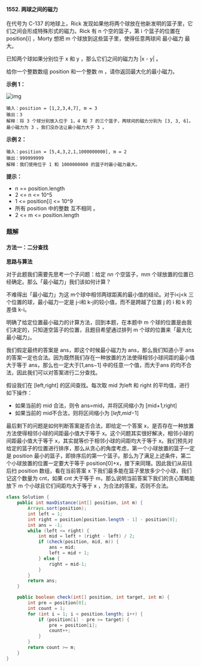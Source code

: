 #### 1552. 两球之间的磁力

在代号为 C-137 的地球上，Rick 发现如果他将两个球放在他新发明的篮子里，它们之间会形成特殊形式的磁力。Rick 有 n 个空的篮子，第 i 个篮子的位置在 position[i] ，Morty 想把 m 个球放到这些篮子里，使得任意两球间 最小磁力 最大。

已知两个球如果分别位于 x 和 y ，那么它们之间的磁力为 |x - y| 。

给你一个整数数组 position 和一个整数 m ，请你返回最大化的最小磁力。

**示例 1：**

![img](http://gitlab.wsh-study.com/xp-study/LeeteCode/-/blob/master/二分查找/images/两球之间的磁力/1.jpg)

```shell
输入：position = [1,2,3,4,7], m = 3
输出：3
解释：将 3 个球分别放入位于 1，4 和 7 的三个篮子，两球间的磁力分别为 [3, 3, 6]。最小磁力为 3 。我们没办法让最小磁力大于 3 。
```

**示例 2：**

```shell
输入：position = [5,4,3,2,1,1000000000], m = 2
输出：999999999
解释：我们使用位于 1 和 1000000000 的篮子时最小磁力最大。
```

**提示：**

* n == position.length
* 2 <= n <= 10^5
* 1 <= position[i] <= 10^9
* 所有 position 中的整数 互不相同 。
* 2 <= m <= position.length

### 题解

#### 方法一：二分查找

**思路与算法**

对于此题我们需要先思考一个子问题：给定 n*n* 个空篮子，m*m* 个球放置的位置已经确定。那么「最小磁力」我们该如何计算？

不难得出「最小磁力」为这 m个球中相邻两球距离的最小值的结论。对于i<j<k 三个位置的球，最小磁力一定是 j-i和 k-j的较小值，而不是跨越了位置 j 的 i 和 k 的差值 k-i。

明确了给定位置最小磁力的计算方法，回到本题，在本题中 m 个球的位置是由我们决定的，只知道空篮子的位置，且题目希望通过排列 m 个球的位置来「最大化最小磁力」。

我们假定最终的答案是 ans，即这个时候最小磁力为 ans，那么我们知道小于 ans 的答案一定也合法。因为既然我们存在一种放置的方法使得相邻小球间距的最小值大于等于 ans，那么也一定大于[1,ans−1] 中的任意一个值，而大于ans 的均不合法，因此我们可以对答案进行二分查找。

假设我们在 [left,right] 的区间查找。每次取 mid 为left 和 right 的平均值，进行如下操作：

* 如果当前的 mid 合法，则令 ans=mid，并将区间缩小为 [mid+1,right]
* 如果当前的 mid不合法，则将区间缩小为 [*left*,*mid*−1]

最后剩下的问题是如何判断答案是否合法，即给定一个答案 x，是否存在一种放置方法使得相邻小球的间距最小值大于等于 x。这个问题其实很好解决，相邻小球的间距最小值大于等于 x，其实就等价于相邻小球的间距均大于等于 x。我们预先对给定的篮子的位置进行排序，那么从贪心的角度考虑，第一个小球放置的篮子一定是 position 最小的篮子，即排序后的第一个篮子。那么为了满足上述条件，第二个小球放置的位置一定要大于等于 position[0]+x，接下来同理。因此我们从前往后扫 position 数组，看在当前答案 x 下我们最多能在篮子里放多少个小球，我们记这个数量为 cnt，如果 cnt 大于等于 m，那么说明当前答案下我们的贪心策略能放下 m 个小球且它们间距均大于等于 x ，为合法的答案，否则不合法。

```java
class Solution {
    public int maxDistance(int[] position, int m) {
        Arrays.sort(position);
        int left = 1;
        int right = position[position.length - 1] - position[0];
        int ans = -1;
        while (left <= right) {
            int mid = left + (right - left) / 2;
            if (check(position, mid, m)) {
                ans = mid;
                left = mid + 1;
            } else {
                right = mid-1;
            }
        }
        return ans;
    }

    public boolean check(int[] position, int target, int m) {
        int pre = position[0];
        int count = 1;
        for (int i = 1; i < position.length; i++) {
            if (position[i] - pre >= target) {
                pre = position[i];
                count++;
            }
        }
        return count >= m;
    }
}
```

